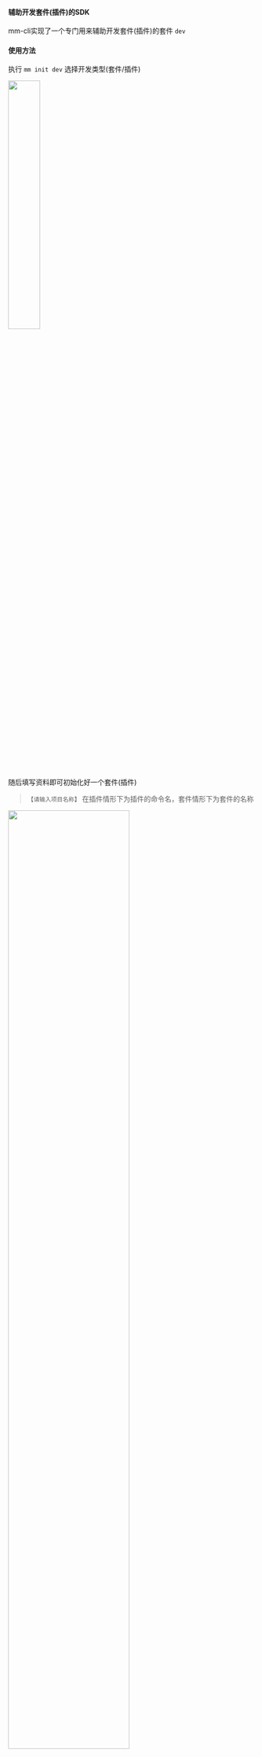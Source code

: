 #### 辅助开发套件(插件)的SDK

mm-cli实现了一个专门用来辅助开发套件(插件)的套件 `dev`

#### 使用方法

执行 `mm init dev` 选择开发类型(套件/插件)

<img src="https://img.alicdn.com/tfs/TB1lV8uAhD1gK0jSZFsXXbldVXa-698-172.png" width="36%">

随后填写资料即可初始化好一个套件(插件)
> `【请输入项目名称】` 在插件情形下为插件的命令名，套件情形下为套件的名称

<img src="https://img.alicdn.com/tfs/TB1VbhzAbY1gK0jSZTEXXXDQVXa-1228-1068.png" width="70%">


#### 本地开发

执行 `mm dev` 会将当前套件(插件)link到mm-cli的套件(插件)安装目录下，接下来就可以直接调试你的套件(插件)了

<img src="https://img.alicdn.com/tfs/TB1CxJ2oHr1gK0jSZR0XXbP8XXa-1170-910.png" width="70%">

套件调试开发：
  - 运行 `mm init [你的套件名]`，即可执行当前套件里的init命令
  - 在你init完的项目里，必须有配置rmxConfig: { "kit": "[你的套件名]"}
  - 其他套件必要的命令逐一实现调试即可 (init, dev, add, test等等)

插件调试开发：
  - 运行 `mm [你的插件名]`，即可执行当前插件里的代码

退出开发模式：
  - 运行 `mm dev --exit` 即可取消link，退出本地开发模式



#### 发布

本地开发调试完毕，执行 `mm publish` 即可发布当前套件(插件)到tnpm上 

<img src="https://img.alicdn.com/tfs/TB1ZwF5oQL0gK0jSZFAXXcA9pXa-1164-1218.png" width="70%">


> ps: 不需要手动修改package.json里的version，系统会自动在原来的版本上+1

发布完毕，就可以将你开发好的套件(插件)信息提交给 `@崇志`，加入到mm-cli的可用套件(插件)里了。




